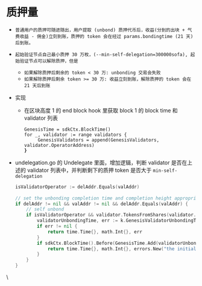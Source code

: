 # 质押量

* `普通用户的质押可随进随出，用户提取 (unbond) 质押代币后，收益(分到的出块 + 气费收益 - 佣金)立刻到账，质押的 token 会在经过 params.bondingtime (21 天) 后到账。`
* `起始验证节点自己最小质押 30 万枚，(--min-self-delegation=300000sofa), 起始验证节点可以解除质押，但是`
  * &#x20;`如果解除质押后剩余的 token < 30 万: unbonding 交易会失败`
  * `如果解除质押后剩余 token >= 30 万: 收益立刻到账，解除质押的 token 会在 21 天后到账`
* 实现
  *   在区块高度 1 的 end block hook 里获取 block 1 的 block time 和 validator 列表

      <pre class="language-go"><code class="lang-go">GenesisTime = sdkCtx.BlockTime()
      for _, validator := range validators {    
           GenesisValidators = append(GenesisValidators, validator.OperatorAddress)
      <strong>}
      </strong></code></pre>
*   undelegation.go 的 Undelegate 里面，增加逻辑，判断 validator 是否在上述的 validator 列表中，并判断剩下的质押 token 是否大于 `min-self-delegation`

    ```go
    isValidatorOperator := delAddr.Equals(valAddr)
     
    // set the unbonding completion time and completion height appropriately
    if delAddr != nil && valAddr != nil && delAddr.Equals(valAddr) {
        // self unbond
        if isValidatorOperator && validator.TokensFromShares(validator.DelegatorShares).TruncateInt().Sub(sharesAmount.TruncateInt()).LT(validator.MinSelfDelegation) && contains(GenesisValidators, validator.OperatorAddress) {
            validatorUnbondingTime, err := k.GenesisValidatorUnbondingTime(ctx)
            if err != nil {
                return time.Time{}, math.Int{}, err
            }
            if sdkCtx.BlockTime().Before(GenesisTime.Add(validatorUnbondingTime)) {
                return time.Time{}, math.Int{}, errors.New("the initial validator needs to be staked for at least 3 years")
            }  
        }
    }
    ```

\
